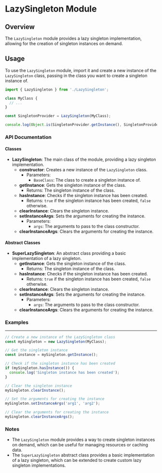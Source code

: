 # LazySingleton Module

## Overview

The `LazySingleton` module provides a lazy singleton implementation, allowing for the creation of singleton instances on demand.

## Usage

To use the `LazySingleton` module, import it and create a new instance of the `LazySingleton` class, passing in the class you want to create a singleton instance of.

```typescript
import { LazySingleton } from './LazySingleton';

class MyClass {
  // ...
}

const SingletonProvider = LazySingleton(MyClass);

console.log(Object.is(SingletonProvider.getInstance(), SingletonProvider.getInstance())); // true
```

### API Documentation

#### Classes

* **LazySingleton**: The main class of the module, providing a lazy singleton implementation.
  * **constructor**: Creates a new instance of the `LazySingleton` class.
    * Parameters:
      * `BaseClass`: The class to create a singleton instance of.
  * **getInstance**: Gets the singleton instance of the class.
    * Returns: The singleton instance of the class.
  * **hasInstance**: Checks if the singleton instance has been created.
    * Returns: `true` if the singleton instance has been created, `false` otherwise.
  * **clearInstance**: Clears the singleton instance.
  * **setInstanceArgs**: Sets the arguments for creating the instance.
    * Parameters:
      * `args`: The arguments to pass to the class constructor.
  * **clearInstanceArgs**: Clears the arguments for creating the instance.

#### Abstract Classes

* **SuperLazySingleton**: An abstract class providing a basic implementation of a lazy singleton.
  * **getInstance**: Gets the singleton instance of the class.
    * Returns: The singleton instance of the class.
  * **hasInstance**: Checks if the singleton instance has been created.
    * Returns: `true` if the singleton instance has been created, `false` otherwise.
  * **clearInstance**: Clears the singleton instance.
  * **setInstanceArgs**: Sets the arguments for creating the instance.
    * Parameters:
      * `args`: The arguments to pass to the class constructor.
  * **clearInstanceArgs**: Clears the arguments for creating the instance.

### Examples

--------

```typescript
// Create a new instance of the LazySingleton class
const mySingleton = new LazySingleton(MyClass);

// Get the singleton instance
const instance = mySingleton.getInstance();

// Check if the singleton instance has been created
if (mySingleton.hasInstance()) {
  console.log('Singleton instance has been created');
}

// Clear the singleton instance
mySingleton.clearInstance();

// Set the arguments for creating the instance
mySingleton.setInstanceArgs('arg1', 'arg2');

// Clear the arguments for creating the instance
mySingleton.clearInstanceArgs();
```

### Notes

* The `LazySingleton` module provides a way to create singleton instances on demand, which can be useful for managing resources or caching data.
* The `SuperLazySingleton` abstract class provides a basic implementation of a lazy singleton, which can be extended to create custom lazy singleton implementations.
